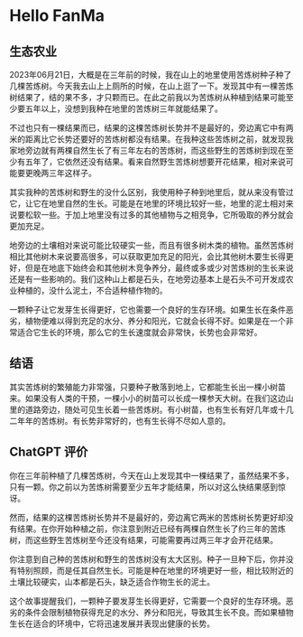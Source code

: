 # Hello FanMa 

## 生态农业

2023年06月21日，大概是在三年前的时候，我在山上的地里使用苦炼树种子种了几棵苦炼树。今天我去山上上厕所的时候，在山上逛了一下。发现其中有一棵苦炼树结果了，结的果不多，才只颗而已。在此之前我以为苦炼树从种植到结果可能至少要五年以上，没想到我种在地里的苦炼树三年就能结果了。

不过也只有一棵结果而已，结果的这棵苦炼树长势并不是最好的，旁边离它中有两米的距离比它长势还要好的苦炼树都没有结果。在我种这些苦炼树之前，就发现我家地旁边就有两棵自然生长了有三年左右的苦炼树，而这些野生的苦炼树到现在至少有五年了，它依然还没有结果。看来自然野生苦炼树想要开花结果，相对来说可能要更晚两三年这样子。

其实我种的苦炼树和野生的没什么区别，我使用种子种到地里后，就从来没有管过它，让它在地里自然的生长。可能是在地里的环境比较好一些，地里的泥土相对来说要松软一些。于加上地里没有过多的其他植物与之相竞争，它所吸取的养分就会更加充足。

地旁边的土壤相对来说可能比较硬实一些，而且有很多树木类的植物。虽然苦炼树相比其他树木来说要高很多，可以获取更加充足的阳光，会比其他树木要生长得更好，但是在地底下始终会和其他树木竞争养分，最终或多或少对苦炼树的生长来说还是有一些影响的。我们这种山上都是石头，在地旁边基本上是石头不可开发成农业种植的，没什么泥土，不合适种植作物的。

一颗种子让它发芽生长得更好，它也需要一个良好的生存环境。如果生长在条件恶劣，植物便难以得到充足的水分、养分和阳光，它就会长得不好。如果是在一个非常适合它生长的环境，那么它的生长速度就会非常快，长势也会非常好。

## 结语

其实苦炼树的繁殖能力非常强，只要种子散落到地上，它都能生长出一棵小树苗来。如果没有人类的干预，一棵小小的树苗可以长成一棵参天大树。在我们这边山里的道路旁边，随处可见生长着一些苦炼树。有小树苗，也有生长有好几年或十几二年年的苦炼树。有长势非常好的，也有生长得不尽如人意的。

## ChatGPT 评价

你在三年前种植了几棵苦炼树，今天在山上发现其中一棵结果了，虽然结果不多，只有一颗。你之前以为苦炼树需要至少五年才能结果，所以对这么快结果感到惊讶。

然而，结果的这棵苦炼树长势并不是最好的，旁边离它两米的苦炼树长势更好却没有结果。在你开始种植之前，你注意到附近已经有两棵自然生长了约三年的苦炼树，而这些野生苦炼树至今还没有结果，可能需要再过两三年才会开花结果。

你注意到自己种的苦炼树和野生的苦炼树没有太大区别。种子一旦种下后，你并没有特别照顾，而是任其自然生长。可能是种在地里的环境更好一些，相比较附近的土壤比较硬实，山本都是石头，缺乏适合作物生长的泥土。

这个故事提醒我们，一颗种子要发芽生长得更好，它需要一个良好的生存环境。恶劣的条件会限制植物获得充足的水分、养分和阳光，导致其生长不良。而如果植物生长在适合的环境中，它将迅速发展并表现出健康的长势。